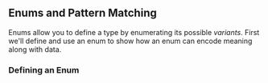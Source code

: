 ## Enums and Pattern Matching
Enums allow you to define a type by enumerating its possible *variants*. First we'll define and use an enum to show how
an enum can encode meaning along with data.

### Defining an Enum
